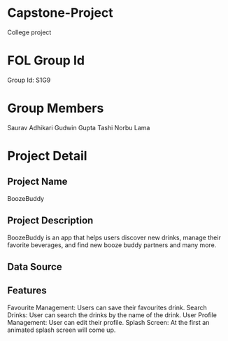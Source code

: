 # Capstone-Project
College project

# FOL Group Id
Group Id: S1G9

# Group Members
Saurav Adhikari
Gudwin Gupta
Tashi Norbu Lama

# Project Detail
## Project Name
BoozeBuddy

## Project Description
BoozeBuddy is an app that helps users discover new drinks, manage their favorite beverages, and find new booze buddy partners and many more.

## Data Source

## Features
Favourite Management: Users can save their favourites drink.
Search Drinks: User can search the drinks by the name of the drink.
User Profile Management: User can edit their profile.
Splash Screen: At the first an animated splash screen will come up.


